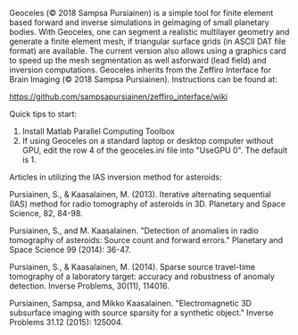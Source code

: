 Geoceles (© 2018 Sampsa Pursiainen) is a simple tool for finite element 
based forward and inverse simulations in geimaging of small planetary bodies. 
With Geoceles, one can segment  a realistic multilayer geometry and generate 
a finite element mesh, if triangular surface grids (in ASCII DAT file format) 
are available. The current version also allows using a graphics card to 
speed up the mesh segmentation as well asforward (lead field) and inversion 
computations. Geoceles inherits from the Zeffiro Interface for Brain Imaging
(© 2018 Sampsa Pursiainen). Instructions can be found at: 

https://github.com/sampsapursiainen/zeffiro_interface/wiki


Quick tips to start: 

1. Install Matlab Parallel Computing Toolbox
2. If using Geoceles on a standard laptop or desktop computer without GPU, 
edit the row 4 of the geoceles.ini file into "UseGPU 0". The default is 1. 

Articles in utilizing the IAS inversion method for asteroids: 

Pursiainen, S., & Kaasalainen, M. (2013). Iterative alternating sequential
(IAS) method for radio tomography of asteroids in 3D. Planetary and Space
Science, 82, 84-98.

Pursiainen, S., and M. Kaasalainen. "Detection of anomalies in radio
tomography of asteroids: Source count and forward errors." Planetary and
Space Science 99 (2014): 36-47.

Pursiainen, S., & Kaasalainen, M. (2014). Sparse source travel-time
tomography of a laboratory target: accuracy and robustness of anomaly
detection. Inverse Problems, 30(11), 114016.

Pursiainen, Sampsa, and Mikko Kaasalainen. "Electromagnetic 3D subsurface
imaging with source sparsity for a synthetic object." Inverse Problems
31.12 (2015): 125004.



